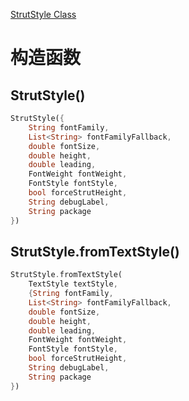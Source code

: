 
[StrutStyle Class](https://api.flutter.dev/flutter/painting/StrutStyle-class.html)


# 构造函数

## StrutStyle()

```dart
StrutStyle({
	String fontFamily, 
	List<String> fontFamilyFallback, 
	double fontSize, 
	double height, 
	double leading, 
	FontWeight fontWeight, 
	FontStyle fontStyle, 
	bool forceStrutHeight, 
	String debugLabel, 
	String package
})
```

## StrutStyle.fromTextStyle()

```dart
StrutStyle.fromTextStyle(
	TextStyle textStyle, 
	{String fontFamily, 
	List<String> fontFamilyFallback, 
	double fontSize, 
	double height, 
	double leading, 
	FontWeight fontWeight, 
	FontStyle fontStyle, 
	bool forceStrutHeight, 
	String debugLabel, 
	String package
})
```